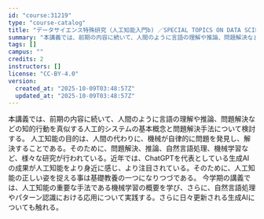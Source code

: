 ```yaml
---
id: "course:31219"
type: "course-catalog"
title: "データサイエンス特殊研究（人工知能入門b) ／SPECIAL TOPICS ON DATA SCIENCE : INTRODUCTION TO ARTIFICIAL INTELLIGENCE (B)"
summary: "本講義では、前期の内容に続いて、人間のように言語の理解や推論、問題解決などの知的行動を真似する人工的システムの基本概念と問題解決手法について検討する。 人工知能の目的は、人間の代わりに、機械が自律的に問題を発見し、解決することである。そのた…"
tags: []
campus: ""
credits: 2
instructors: []
license: "CC-BY-4.0"
version:
  created_at: "2025-10-09T03:48:57Z"
  updated_at: "2025-10-09T03:48:57Z"
---
```

本講義では、前期の内容に続いて、人間のように言語の理解や推論、問題解決などの知的行動を真似する人工的システムの基本概念と問題解決手法について検討する。 人工知能の目的は、人間の代わりに、機械が自律的に問題を発見し、解決することである。そのために、問題解決、推論、自然言語処理、機械学習など、様々な研究が行われている。近年では、ChatGPTを代表としている生成AIの成果が人工知能をより身近に感じ、より注目されている。そのために、人工知能の正しい姿を捉える事は基礎教養の一つになりつづである。 今学期の講義では、人工知能の重要な手法である機械学習の概要を学び、さらに、自然言語処理やパターン認識における応用について実践する。さらに日々更新される生成AIについても触れる。
